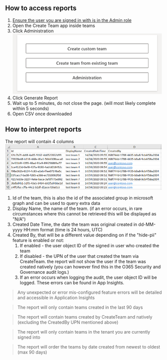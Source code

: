 ## How to access reports

1. [Ensure the user you are signed in with is in the Admin role](ManagingUserRoles.md)
2. Open the Create Team app inside teams
3. Click Administration
![Screenshot](images/create-team-menu.png)
4. Click Generate Report
5. Wait up to 5 minutes, do not close the page. (will most likely complete within 5 seconds)
5. Open CSV once downloaded

## How to interpret reports

The report will contain 4 columns
![Screenshot](images/create-team-report-preview.png)
1. Id of the team, this is also the id of the associated group in microsoft graph and can be used to query extra data
2. Display Name, the name of the team. (if an error occurs, in rare circumstances where this cannot be retrieved this will be displayed as "N/A")
3. Created Date Time, the date the team was original created in dd-MM-yyyy HH:mm format (time is 24 hours, UTC)
4. Created By, that will be a different value depending on if the "hide-pii" feature is enabled or not:
   1. If enabled - the user object ID of the signed in user who created the team
   2. If disabled - the UPN of the user that created the team via CreateTeam. the report will not show the user if the team was created natively (you can however find this in the O365 Security and Governance audit logs.)
   3. If an error occurs when logging the audit, the user object ID will be logged. These errors can be found in App Insights.

>Any unexpected or error mis-configured feature errors will be detailed and accessible in Application Insights

>The report will only contain teams created in the last 90 days

>The report will contain teams created by CreateTeam and natively (excluding the CreatedBy UPN mentioned above)

>The report will only contain teams in the tenant you are currently signed into

>The report will order the teams by date created from newest to oldest (max 90 days)
